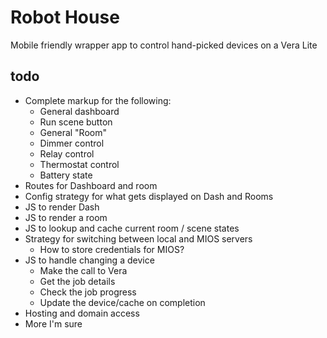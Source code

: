# Robot House

Mobile friendly wrapper app to control hand-picked 
devices on a Vera Lite

## todo

* Complete markup for the following:
    - General dashboard
    - Run scene button
    - General "Room"
    - Dimmer control
    - Relay control
    - Thermostat control
    - Battery state
* Routes for Dashboard and room
* Config strategy for what gets displayed on Dash and Rooms
* JS to render Dash
* JS to render a room
* JS to lookup and cache current room / scene states
* Strategy for switching between local and MIOS servers
    - How to store credentials for MIOS?
* JS to handle changing a device
    - Make the call to Vera
    - Get the job details
    - Check the job progress
    - Update the device/cache on completion
* Hosting and domain access
* More I'm sure 